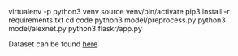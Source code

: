 virtualenv -p python3 venv
source venv/bin/activate
pip3 install -r requirements.txt
cd code
python3 model/preprocess.py
python3 model/alexnet.py
python3 flaskr/app.py

Dataset can be found [here](https://drive.google.com/file/d/1DVy0LyUUfJciyo7BUFm1sHKSRdTVJgjF/view)